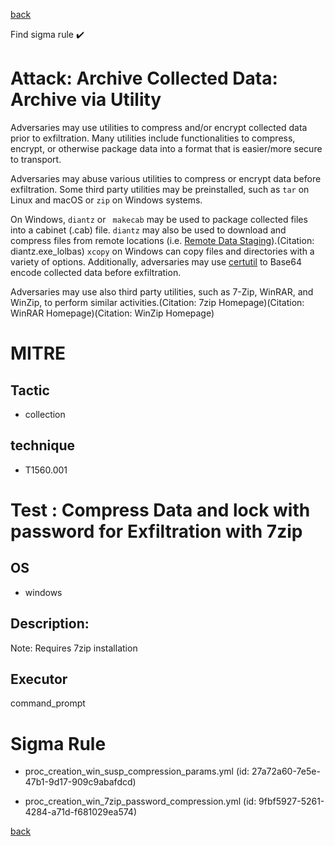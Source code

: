 
[back](../index.md)

Find sigma rule :heavy_check_mark: 

# Attack: Archive Collected Data: Archive via Utility 

Adversaries may use utilities to compress and/or encrypt collected data prior to exfiltration. Many utilities include functionalities to compress, encrypt, or otherwise package data into a format that is easier/more secure to transport.

Adversaries may abuse various utilities to compress or encrypt data before exfiltration. Some third party utilities may be preinstalled, such as <code>tar</code> on Linux and macOS or <code>zip</code> on Windows systems. 

On Windows, <code>diantz</code> or <code> makecab</code> may be used to package collected files into a cabinet (.cab) file. <code>diantz</code> may also be used to download and compress files from remote locations (i.e. [Remote Data Staging](https://attack.mitre.org/techniques/T1074/002)).(Citation: diantz.exe_lolbas) <code>xcopy</code> on Windows can copy files and directories with a variety of options. Additionally, adversaries may use [certutil](https://attack.mitre.org/software/S0160) to Base64 encode collected data before exfiltration. 

Adversaries may use also third party utilities, such as 7-Zip, WinRAR, and WinZip, to perform similar activities.(Citation: 7zip Homepage)(Citation: WinRAR Homepage)(Citation: WinZip Homepage)

# MITRE
## Tactic
  - collection


## technique
  - T1560.001


# Test : Compress Data and lock with password for Exfiltration with 7zip
## OS
  - windows


## Description:
Note: Requires 7zip installation


## Executor
command_prompt

# Sigma Rule
 - proc_creation_win_susp_compression_params.yml (id: 27a72a60-7e5e-47b1-9d17-909c9abafdcd)

 - proc_creation_win_7zip_password_compression.yml (id: 9fbf5927-5261-4284-a71d-f681029ea574)



[back](../index.md)
